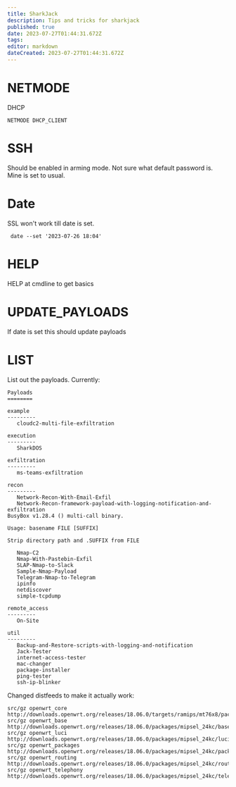 ```yaml
---
title: SharkJack
description: Tips and tricks for sharkjack
published: true
date: 2023-07-27T01:44:31.672Z
tags: 
editor: markdown
dateCreated: 2023-07-27T01:44:31.672Z
---
```


# NETMODE
DHCP
```
NETMODE DHCP_CLIENT
```

# SSH
Should be enabled in arming mode.  Not sure what default password is.  Mine is set to usual.

# Date
SSL won't work till date is set.
```
 date --set '2023-07-26 18:04'
 ```
 
 # HELP
 HELP at cmdline to get basics
 
 # UPDATE_PAYLOADS
 If date is set this should update payloads
 
 # LIST
 List out the payloads.  Currently:
 
 ```
 Payloads
========

example
---------
    cloudc2-multi-file-exfiltration

execution
---------
    SharkDOS

exfiltration
---------
    ms-teams-exfiltration

recon
---------
    Network-Recon-With-Email-Exfil
    Network-Recon-framework-payload-with-logging-notification-and-exfiltration
BusyBox v1.28.4 () multi-call binary.

Usage: basename FILE [SUFFIX]

Strip directory path and .SUFFIX from FILE

    Nmap-C2
    Nmap-With-Pastebin-Exfil
    SLAP-Nmap-to-Slack
    Sample-Nmap-Payload
    Telegram-Nmap-to-Telegram
    ipinfo
    netdiscover
    simple-tcpdump

remote_access
---------
    On-Site

util
---------
    Backup-and-Restore-scripts-with-logging-and-notification
    Jack-Tester
    internet-access-tester
    mac-changer
    package-installer
    ping-tester
    ssh-ip-blinker

```

 Changed distfeeds to make it actually work:
 
 ```
 src/gz openwrt_core http://downloads.openwrt.org/releases/18.06.0/targets/ramips/mt76x8/packages
src/gz openwrt_base http://downloads.openwrt.org/releases/18.06.0/packages/mipsel_24kc/base
src/gz openwrt_luci http://downloads.openwrt.org/releases/18.06.0/packages/mipsel_24kc/luci
src/gz openwrt_packages http://downloads.openwrt.org/releases/18.06.0/packages/mipsel_24kc/packages
src/gz openwrt_routing http://downloads.openwrt.org/releases/18.06.0/packages/mipsel_24kc/routing
src/gz openwrt_telephony http://downloads.openwrt.org/releases/18.06.0/packages/mipsel_24kc/telephony
 ```
 